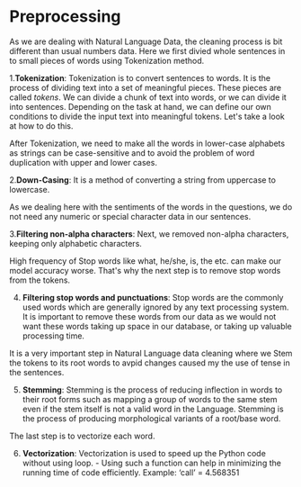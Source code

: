 # Preprocessing

 As we are dealing with Natural Language Data, the cleaning process is bit different than usual numbers data. Here we first divied whole sentences in to small pieces of words using Tokenization method.
 
  1.**Tokenization**: Tokenization is to convert sentences to words. It is the process of dividing text into a set of meaningful pieces. These pieces are called *tokens*. We can divide a chunk of text into words, or we can divide it into sentences. Depending on the task at hand, we can define our own conditions to divide the input text into meaningful tokens. Let's take a look at how to do this.

 After Tokenization, we need to make all the words in lower-case alphabets as strings can be case-sensitive and to avoid the problem of word duplication with upper and lower cases.
 
 2.**Down-Casing**: It is a method of converting a string from uppercase to lowercase. 

 As we dealing here with the sentiments of the words in the questions, we do not need any numeric or special character data in our sentences.
 
 3.**Filtering non-alpha characters**:  Next, we removed non-alpha characters, keeping only alphabetic characters.

 High frequency of Stop words like what, he/she, is, the etc. can make our model accuracy worse. That's why the next step is to remove stop words from the tokens.
 
 4. **Filtering stop words and punctuations**: Stop words are the commonly used words which are generally ignored by any text processing system. It is important to remove these words from our data as we would not want these words taking up space in our database, or taking up valuable processing time.

 It is a very important step in Natural Language data cleaning where we Stem the tokens to its root words to avpid changes caused my the use of tense in the sentences. 
 
 5. **Stemming**: Stemming is the process of reducing inflection in words to their root forms such as mapping a group of words to the same stem even if the stem itself is not a valid word in the Language. Stemming is the process of producing morphological variants of a root/base word. 

 The last step is to vectorize each word.
 
 6. **Vectorization**: Vectorization is used to speed up the Python code without using loop.  - Using such a function can help in minimizing the running time of code efficiently. Example: ‘call’ = 4.568351 
